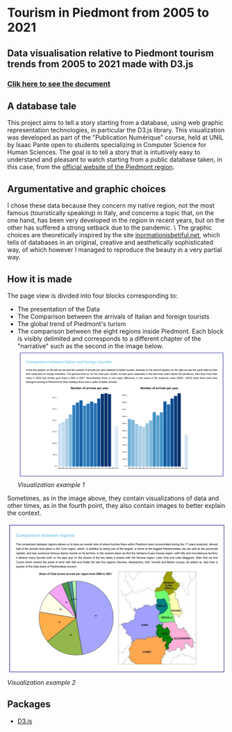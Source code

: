 # Tourism in Piedmont from 2005 to 2021
## Data visualisation relative to Piedmont tourism trends from 2005 to 2021 made with D3.js
### [Clik here to see the document](https://francesco-tromellini.github.io/Piedmont_tourism_D3.js/)
## A database tale
This project aims to tell a story starting from a database, using web graphic representation technologies, in particular the D3.js library. This visualization was developed as part of the "Publication Numérique" course, held at UNIL by Isaac Pante open to students specializing in Computer Science for Human Sciences. The goal is to tell a story that is intuitively easy to understand and pleasant to watch starting from a public database taken, in this case, from the [official website of the Piedmont region](https://www.dati.piemonte.it/#/catalogodetail/regpie_ckan_ckan2_yucca_sdp_smartdatanet.it_Flussi_turistici_provincia_6054).
## Argumentative and graphic choices
I chose these data because they concern my native region, not the most famous (touristically speaking) in Italy, and concerns a topic that, on the one hand, has been very developed in the region in recent years, but on the other has suffered a strong setback due to the pandemic. \\
The graphic choices are theoretically inspired by the site [inormationisbetiful.net](https://informationisbeautiful.net/), which tells of databases in an original, creative and aesthetically sophisticated way, of which however I managed to reproduce the beauty in a very partial way. 
## How it is made
The page view is divided into four blocks corresponding to: 
* The presentation of the Data
* The Comparison between the arrivals of Italian and foreign tourists
* The global trend of Piedmont's turism
* The comparison between the eight regions inside Piedmont. 
Each block is visibly delimited and corresponds to a different chapter of the "narrative" such as the second in the image below. 
![](images/Immagine_esempio.png)
*Visualization example 1*

Sometimes, as in the image above, they contain visualizations of data and other times, as in the fourth point, they also contain images to better explain the context. 

![](images/Immagine_esempio2.png)
*Visualization example 2*
## Packages
* [D3.js](https://d3js.org/)
